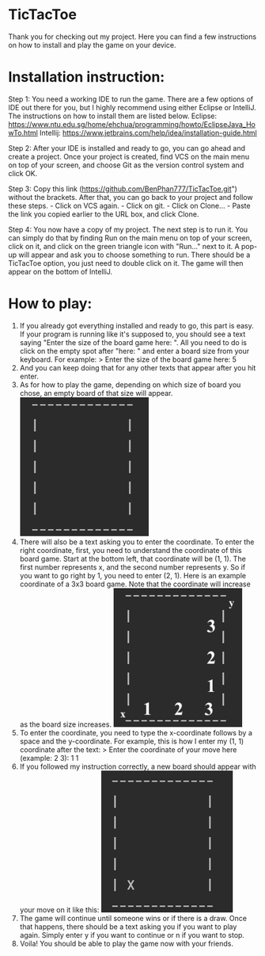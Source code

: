 # TicTacToe
Thank you for checking out my project. Here you can find a few instructions on how to 
install and play the game on your device.

# Installation instruction:
Step 1: You need a working IDE to run the game. There are a few options of IDE out there
for you, but I highly recommend using either Eclipse or IntelliJ. The instructions on how to install them are listed below.
        Eclipse: https://www.ntu.edu.sg/home/ehchua/programming/howto/EclipseJava_HowTo.html
        Intellij: https://www.jetbrains.com/help/idea/installation-guide.html
        
Step 2: After your IDE is installed and ready to go, you can go ahead and create a project. Once your project is created, 
find VCS on the main menu on top of your screen, and choose Git as the version control system and click OK.

Step 3: Copy this link (https://github.com/BenPhan777/TicTacToe.git") without the brackets. After that, you can go back to
your project and follow these steps.
        - Click on VCS again.
        - Click on git.
        - Click on Clone...
        - Paste the link you copied earlier to the URL box, and click Clone.
        
Step 4: You now have a copy of my project. The next step is to run it. You can simply do that by finding Run on the main menu
on top of your screen, click on it, and click on the green triangle icon with "Run..." next to it. A pop-up will appear
and ask you to choose something to run. There should be a TicTacToe option, you just need to double click on it. The game
will then appear on the bottom of IntelliJ.

# How to play:
1. If you already got everything installed and ready to go, this part is easy. If your program is running like it's supposed to,
you should see a text saying "Enter the size of the board game here: ". All you need to do is click on the empty spot
after "here: " and enter a board size from your keyboard. 
For example: > Enter the size of the board game here: 5
2. And you can keep doing that for any other texts that appear after you hit enter.
3. As for how to play the game, depending on which size of board you chose, an empty board of that size will appear. 
![](before.png)
4. There will also be a text asking you to enter the coordinate. To enter the right coordinate, first, you need to understand
the coordinate of this board game. Start at the bottom left, that coordinate will be (1, 1). The first number represents x, and the second number represents y. So if you want to go right by 1, you need to enter (2, 1). Here is an example coordinate of a 3x3 board game. Note that the coordinate will increase as the board size increases.
![](coordinate.png)
5. To enter the coordinate, you need to type the x-coordinate follows by a space and the y-coordinate. 
For example, this is how I enter my (1, 1) coordinate after the text:
                > Enter the coordinate of your move here (example: 2 3): 1 1
6. If you followed my instruction correctly, a new board should appear with your move on it like this:
![](after.png)
7. The game will continue until someone wins or if there is a draw. Once that happens, there should be a text asking you if you
want to play again. Simply enter y if you want to continue or n if you want to stop. 
8. Voila! You should be able to play the game now with your friends.
